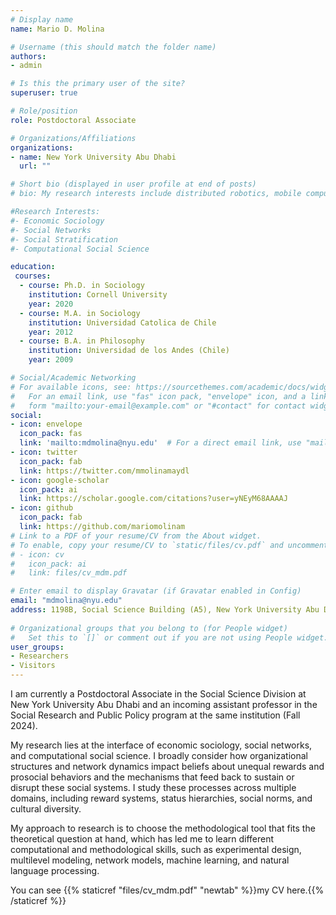 ```yaml
---
# Display name
name: Mario D. Molina

# Username (this should match the folder name)
authors:
- admin

# Is this the primary user of the site?
superuser: true

# Role/position
role: Postdoctoral Associate

# Organizations/Affiliations
organizations:
- name: New York University Abu Dhabi
  url: ""

# Short bio (displayed in user profile at end of posts)
# bio: My research interests include distributed robotics, mobile computing and programmable matter.

#Research Interests:
#- Economic Sociology
#- Social Networks
#- Social Stratification
#- Computational Social Science

education:
 courses:
  - course: Ph.D. in Sociology
    institution: Cornell University
    year: 2020
  - course: M.A. in Sociology
    institution: Universidad Catolica de Chile
    year: 2012
  - course: B.A. in Philosophy
    institution: Universidad de los Andes (Chile)
    year: 2009

# Social/Academic Networking
# For available icons, see: https://sourcethemes.com/academic/docs/widgets/#icons
#   For an email link, use "fas" icon pack, "envelope" icon, and a link in the
#   form "mailto:your-email@example.com" or "#contact" for contact widget.
social:
- icon: envelope
  icon_pack: fas
  link: 'mailto:mdmolina@nyu.edu'  # For a direct email link, use "mailto:mdmolina@nyu.edu".
- icon: twitter
  icon_pack: fab
  link: https://twitter.com/mmolinamaydl
- icon: google-scholar
  icon_pack: ai
  link: https://scholar.google.com/citations?user=yNEyM68AAAAJ
- icon: github
  icon_pack: fab
  link: https://github.com/mariomolinam
# Link to a PDF of your resume/CV from the About widget.
# To enable, copy your resume/CV to `static/files/cv.pdf` and uncomment the lines below.  
# - icon: cv
#   icon_pack: ai
#   link: files/cv_mdm.pdf

# Enter email to display Gravatar (if Gravatar enabled in Config)
email: "mdmolina@nyu.edu"
address: 1198B, Social Science Building (A5), New York University Abu Dhabi, Abu Dhabi
  
# Organizational groups that you belong to (for People widget)
#   Set this to `[]` or comment out if you are not using People widget.  
user_groups:
- Researchers
- Visitors
---
```


I am currently a Postdoctoral Associate in the Social Science Division at New York University Abu Dhabi and an incoming assistant professor in the Social Research and Public Policy program at the same institution (Fall 2024). 

My research lies at the interface of economic sociology, social networks, and computational social science. I broadly consider how organizational structures and network dynamics impact beliefs about unequal rewards and prosocial behaviors and the mechanisms that feed back to sustain or disrupt these social systems. I study these processes across multiple domains, including reward systems, status hierarchies, social norms, and cultural diversity. 

My approach to research is to choose the methodological tool that fits the theoretical question at hand, which has led me to learn different computational and methodological skills, such as experimental design, multilevel modeling, network models, machine learning, and natural language processing.

You can see {{% staticref "files/cv_mdm.pdf" "newtab" %}}my CV here.{{% /staticref %}}


